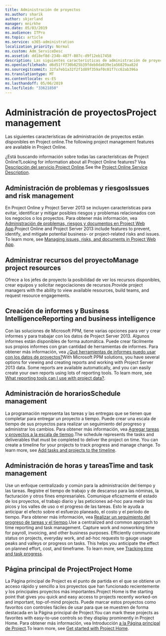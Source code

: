 ```yaml
---
title: Administración de proyectos
ms.author: sharik
author: skjerland
manager: mnirkhe
ms.date: 05/03/2019
ms.audience: ITPro
ms.topic: article
ms.service: o365-administration
localization_priority: Normal
ms.custom: Adm_ServiceDesc
ms.assetid: dd18ef8d-234b-487f-807c-d9f12eb17458
description: Las siguientes características de administración de proyectos están disponibles en Project online.
ms.openlocfilehash: d6d51ff730b825b39fdeb8da039e1a56829aa82d
ms.sourcegitcommit: 32fa7eb1a32f2f1d89f359af0c01f7cc62ab396a
ms.translationtype: MT
ms.contentlocale: es-ES
ms.lasthandoff: 05/06/2019
ms.locfileid: "33621850"
---
```

# <a name="project-management"></a><span data-ttu-id="9017a-103">Administración de proyectos</span><span class="sxs-lookup"><span data-stu-id="9017a-103">Project management</span></span>

<span data-ttu-id="9017a-104">Las siguientes características de administración de proyectos están disponibles en Project online.</span><span class="sxs-lookup"><span data-stu-id="9017a-104">The following project management features are available in Project Online.</span></span>
  
<span data-ttu-id="9017a-105">¿Está buscando información sobre todas las características de Project Online?</span><span class="sxs-lookup"><span data-stu-id="9017a-105">Looking for information about all Project Online features?</span></span> <span data-ttu-id="9017a-106">Vea [Descripción del servicio Project Online](project-online-service-description.md).</span><span class="sxs-lookup"><span data-stu-id="9017a-106">See the [Project Online Service Description](project-online-service-description.md).</span></span>
  
## <a name="issues-and-risk-management"></a><span data-ttu-id="9017a-107">Administración de problemas y riesgos</span><span class="sxs-lookup"><span data-stu-id="9017a-107">Issues and risk management</span></span>
<span data-ttu-id="9017a-108"><a name="bkmk_IssuesRiskManagement"> </a></span><span class="sxs-lookup"><span data-stu-id="9017a-108"></span></span>

<span data-ttu-id="9017a-p102">En Project Online y Project Server 2013 se incluyen características para evitar, identificar y mitigar posibles riesgos y problemas relacionados con los negocios o los proyectos. Para obtener más información, vea [Administración de problemas, riesgos y documentos en Project Web App](https://go.microsoft.com/fwlink/?LinkId=402634).</span><span class="sxs-lookup"><span data-stu-id="9017a-p102">Project Online and Project Server 2013 include features to prevent, identify, and mitigate potential business- or project-related risks and issues. To learn more, see [Managing issues, risks, and documents in Project Web App](https://go.microsoft.com/fwlink/?LinkId=402634).</span></span>
  
## <a name="manage-project-resources"></a><span data-ttu-id="9017a-111">Administrar recursos del proyecto</span><span class="sxs-lookup"><span data-stu-id="9017a-111">Manage project resources</span></span>
<span data-ttu-id="9017a-112"><a name="bkmk_ManageProjectResources"> </a></span><span class="sxs-lookup"><span data-stu-id="9017a-112"></span></span>

<span data-ttu-id="9017a-113">Ofrece a los jefes de proyecto la posibilidad de ver los recursos disponibles, crear equipos y solicitar negociaciones de recursos.</span><span class="sxs-lookup"><span data-stu-id="9017a-113">Provide project managers with the ability to view available resources, build teams, and request resource engagements.</span></span>
  
## <a name="reporting-and-business-intelligence"></a><span data-ttu-id="9017a-114">Creación de informes y Business Intelligence</span><span class="sxs-lookup"><span data-stu-id="9017a-114">Reporting and business intelligence</span></span>
<span data-ttu-id="9017a-115"><a name="bkmk_ReportingBusinessIntelligence"> </a></span><span class="sxs-lookup"><span data-stu-id="9017a-115"></span></span>

<span data-ttu-id="9017a-p103">Con las soluciones de Microsoft PPM, tiene varias opciones para ver y crear informes y para trabajar con los datos de Project Server 2013. Algunos informes están disponibles de forma automática. Puede crear fácilmente sus propios informes con gran cantidad de herramientas de informes. Para obtener más información, vea [¿Qué herramientas de informes puedo usar con los datos de proyectos?](https://go.microsoft.com/fwlink/?LinkId=402642)</span><span class="sxs-lookup"><span data-stu-id="9017a-p103">With Microsoft PPM solutions, you have several options for viewing and creating reports and working with Project Server 2013 data. Some reports are available automatically, and you can easily create your own reports using lots of reporting tools. To learn more, see [What reporting tools can I use with project data?](https://go.microsoft.com/fwlink/?LinkId=402642).</span></span>
  
## <a name="schedule-management"></a><span data-ttu-id="9017a-119">Administración de horarios</span><span class="sxs-lookup"><span data-stu-id="9017a-119">Schedule management</span></span>
<span data-ttu-id="9017a-120"><a name="bkmk_ScheduleManagement"> </a></span><span class="sxs-lookup"><span data-stu-id="9017a-120"></span></span>

<span data-ttu-id="9017a-p104">La programación representa las tareas y las entregas que se tienen que completar para entregar un proyecto a tiempo. Puede crear una escala de tiempo de sus proyectos para realizar un seguimiento del progreso y administrar los cambios. Para obtener más información, vea [Agregar tareas y proyectos a la escala de tiempo](https://go.microsoft.com/fwlink/?LinkID=402655).</span><span class="sxs-lookup"><span data-stu-id="9017a-p104">The schedule represents the tasks and deliverables that must be completed to deliver the project on time. You can create a timeline for your projects to track progress and manage change. To learn more, see [Add tasks and projects to the timeline](https://go.microsoft.com/fwlink/?LinkID=402655).</span></span>
  
## <a name="time-and-task-management"></a><span data-ttu-id="9017a-124">Administración de horas y tareas</span><span class="sxs-lookup"><span data-stu-id="9017a-124">Time and task management</span></span>
<span data-ttu-id="9017a-125"><a name="bkmk_TimeTaskManagement"> </a></span><span class="sxs-lookup"><span data-stu-id="9017a-125"></span></span>

<span data-ttu-id="9017a-p105">Use un enfoque centralizado y común para la administración del tiempo y las tareas. Registre el tiempo de trabajo y de descanso para las nóminas, la facturación y otros fines empresariales. Comunique eficazmente el estado de los proyectos, el trabajo diario y las peticiones ad-hoc para medir los picos y los valles de uso o el progreso de las tareas. Esto le ayuda a anticipar el efecto sobre el esfuerzo planeado, el costo y el período de tiempo. Para obtener más información, vea [Realizar un seguimiento del progreso de tareas y el tiempo](https://go.microsoft.com/fwlink/p/?LinkId=271321).</span><span class="sxs-lookup"><span data-stu-id="9017a-p105">Use a centralized and common approach to time reporting and task management. Capture work and nonworking time for payroll, invoicing, and other business purposes. Efficiently communicate status on projects, everyday work, and ad-hoc requests to gauge usage peaks and valleys or progress on tasks. This helps you anticipate the effect on planned effort, cost, and timeframe. To learn more, see [Tracking time and task progress](https://go.microsoft.com/fwlink/p/?LinkId=271321).</span></span>

## <a name="project-home"></a><span data-ttu-id="9017a-131">Página principal de Project</span><span class="sxs-lookup"><span data-stu-id="9017a-131">Project Home</span></span>
<span data-ttu-id="9017a-132">La Página principal de Project es el punto de partida en el que se obtiene un acceso rápido y sencillo a los proyectos que han funcionado recientemente y los principales proyectos más importantes.</span><span class="sxs-lookup"><span data-stu-id="9017a-132">Project Home is the starting point that gives you quick and easy access to projects recently worked-on and important, top-of-mind projects.</span></span> <span data-ttu-id="9017a-133">Puede marcar estos proyectos como favoritos con controles fáciles de usar para que se muestren de forma destacada en la Página principal de Project.</span><span class="sxs-lookup"><span data-stu-id="9017a-133">You can mark these projects as favorites with easy-to-use controls so they display prominently in Project Home.</span></span> <span data-ttu-id="9017a-134">Para obtener más información, vea Introducción [a la Página principal de Project](https://support.office.com/article/get-started-with-project-home-a3b38418-35e7-4df4-8e4a-ba6a4fa0562a?ui=en-US&rs=en-US&ad=US).</span><span class="sxs-lookup"><span data-stu-id="9017a-134">To learn more, see [Get started with Project Home](https://support.office.com/article/get-started-with-project-home-a3b38418-35e7-4df4-8e4a-ba6a4fa0562a?ui=en-US&rs=en-US&ad=US).</span></span>

